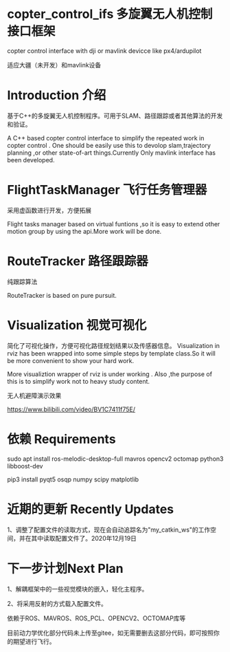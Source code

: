 # copter_control_ifs 多旋翼无人机控制接口框架
copter control interface with dji or mavlink devicce like px4/ardupilot

适应大疆（未开发）和mavlink设备

# Introduction 介绍
基于C++的多旋翼无人机控制程序。可用于SLAM、路径跟踪或者其他算法的开发和验证。

A C++ based copter control interface to simplify the repeated work in copter control . One should be easily use this to devolop slam,trajectory planning ,or other state-of-art things.Currently Only mavlink interface has been developed.


# FlightTaskManager 飞行任务管理器
采用虚函数进行开发，方便拓展

Flight tasks manager based on virtual funtions ,so it is easy to extend other motion group by using the api.More work will be done.

# RouteTracker 路径跟踪器
纯跟踪算法

RouteTracker is based on pure pursuit.

# Visualization 视觉可视化
简化了可视化操作，方便可视化路径规划结果以及传感器信息。
Visualization in rviz has been wrapped into some simple steps by template class.So it will be more convenient to show your hard work.

More visualiztion wrapper of rviz  is under working . Also ,the purpose of this is to simplify work not to heavy study content.

无人机避障演示效果

https://www.bilibili.com/video/BV1C7411f75E/

# 依赖 Requirements
sudo apt install ros-melodic-desktop-full mavros opencv2 octomap python3 libboost-dev

pip3 install pyqt5 osqp numpy scipy matplotlib


# 近期的更新 Recently Updates
1、调整了配置文件的读取方式，现在会自动追踪名为"my_catkin_ws"的工作空间，并在其中读取配置文件了。2020年12月19日

# 下一步计划Next Plan
1、解耦框架中的一些视觉模块的嵌入，轻化主程序。

2、将采用反射的方式载入配置文件。


依赖于ROS、MAVROS、ROS_PCL、OPENCV2、OCTOMAP库等

目前动力学优化部分代码未上传至gitee，如无需要删去这部分代码，即可按照你的期望进行飞行。